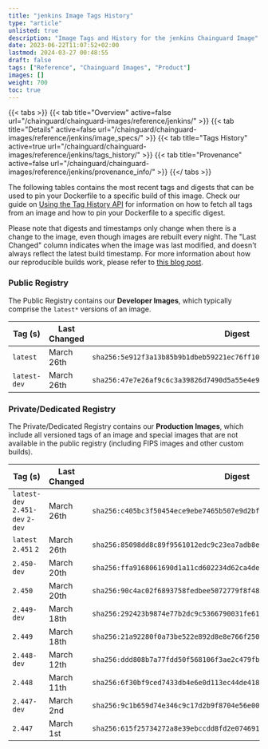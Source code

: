 ```yaml
---
title: "jenkins Image Tags History"
type: "article"
unlisted: true
description: "Image Tags and History for the jenkins Chainguard Image"
date: 2023-06-22T11:07:52+02:00
lastmod: 2024-03-27 00:48:55
draft: false
tags: ["Reference", "Chainguard Images", "Product"]
images: []
weight: 700
toc: true
---
```


{{< tabs >}}
{{< tab title="Overview" active=false url="/chainguard/chainguard-images/reference/jenkins/" >}}
{{< tab title="Details" active=false url="/chainguard/chainguard-images/reference/jenkins/image_specs/" >}}
{{< tab title="Tags History" active=true url="/chainguard/chainguard-images/reference/jenkins/tags_history/" >}}
{{< tab title="Provenance" active=false url="/chainguard/chainguard-images/reference/jenkins/provenance_info/" >}}
{{</ tabs >}}

The following tables contains the most recent tags and digests that can be used to pin your Dockerfile to a specific build of this image. Check our guide on [Using the Tag History API](/chainguard/chainguard-images/using-the-tag-history-api/) for information on how to fetch all tags from an image and how to pin your Dockerfile to a specific digest.

Please note that digests and timestamps only change when there is a change to the image, even though images are rebuilt every night. The "Last Changed" column indicates when the image was last modified, and doesn't always reflect the latest build timestamp. For more information about how our reproducible builds work, please refer to [this blog post](https://www.chainguard.dev/unchained/reproducing-chainguards-reproducible-image-builds).

### Public Registry
The Public Registry contains our **Developer Images**, which typically comprise the `latest*` versions of an image.

| Tag (s)       | Last Changed | Digest                                                                    |
|---------------|--------------|---------------------------------------------------------------------------|
|  `latest`     | March 26th   | `sha256:5e912f3a13b85b9b1dbeb59221ec76ff10d80651639243a537d40ec46a125fec` |
|  `latest-dev` | March 26th   | `sha256:47e7e26af9c6c3a39826d7490d5a55e4e9762b2a8018c36b90c9d505bdcc7120` |


### Private/Dedicated Registry
The Private/Dedicated Registry contains our **Production Images**, which include all versioned tags of an image and special images that are not available in the public registry (including FIPS images and other custom builds).

| Tag (s)                           | Last Changed | Digest                                                                    |
|-----------------------------------|--------------|---------------------------------------------------------------------------|
|  `latest-dev` `2.451-dev` `2-dev` | March 26th   | `sha256:c405bc3f50454ece9ebe7465b507e9d2bf037448838d6919a9ea98e7dd139089` |
|  `latest` `2.451` `2`             | March 26th   | `sha256:85098dd8c89f9561012edc9c23ea7adb8e0ca1f6a3807b26e1f5d7aa9260cb96` |
|  `2.450-dev`                      | March 20th   | `sha256:ffa9168061690d1a11cd602234d62ca4de2ccfc5f7223d69e80af19a70886d0f` |
|  `2.450`                          | March 20th   | `sha256:90c4ac02f6893758fedbee5072779f8f48a5d19e09ea585608940a4506025b77` |
|  `2.449-dev`                      | March 18th   | `sha256:292423b9874e77b2dc9c5366790031fe61fd710c3e674706c9441915fe982db8` |
|  `2.449`                          | March 18th   | `sha256:21a92280f0a73be522e892d8e8e766f250b7787543cb03d256d35b80a4853478` |
|  `2.448-dev`                      | March 12th   | `sha256:ddd808b7a77fdd50f568106f3ae2c479fb58b6e18bdce68391f3097ed538c4e4` |
|  `2.448`                          | March 11th   | `sha256:6f30bf9ced7433db4e6e0d113ec44de4181aa94f710a3808a94bdcc2619699fb` |
|  `2.447-dev`                      | March 2nd    | `sha256:9c1b659d74e346c9c17d2b9f8704e56e000126c93db80484d5b66567b8095c33` |
|  `2.447`                          | March 1st    | `sha256:615f25734272a8e39ebccdd8fd2e0746910e663caf400efee2bf2e6dd784a600` |


